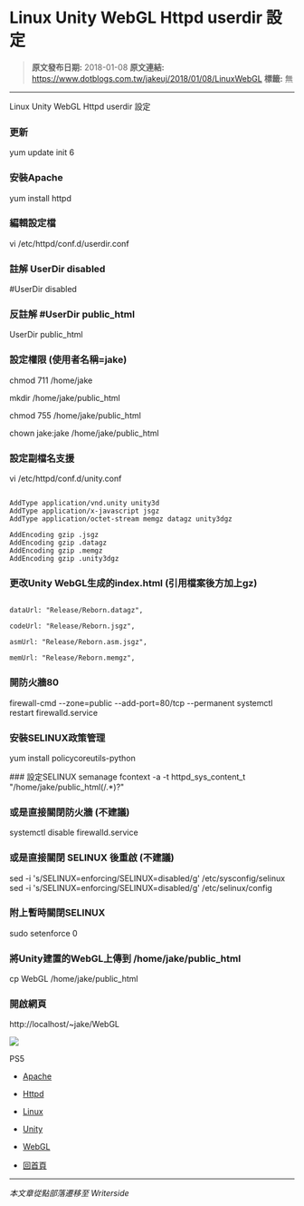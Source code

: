 # Linux Unity WebGL Httpd userdir 設定

> **原文發布日期:** 2018-01-08
> **原文連結:** https://www.dotblogs.com.tw/jakeuj/2018/01/08/LinuxWebGL
> **標籤:** 無

---

Linux Unity WebGL Httpd userdir 設定

### 更新

yum update
init 6

### 安裝Apache

yum install httpd

### 編輯設定檔
vi /etc/httpd/conf.d/userdir.conf

### 註解 UserDir disabled
#UserDir disabled

### 反註解 #UserDir public\_html
UserDir public\_html

### 設定權限 (使用者名稱=jake)

chmod 711 /home/jake

mkdir /home/jake/public\_html

chmod 755 /home/jake/public\_html

chown jake:jake /home/jake/public\_html

### 設定副檔名支援

vi /etc/httpd/conf.d/unity.conf

```

AddType application/vnd.unity unity3d
AddType application/x-javascript jsgz
AddType application/octet-stream memgz datagz unity3dgz

AddEncoding gzip .jsgz
AddEncoding gzip .datagz
AddEncoding gzip .memgz
AddEncoding gzip .unity3dgz
```

### 更改Unity WebGL生成的index.html (引用檔案後方加上gz)

```

dataUrl: "Release/Reborn.datagz",

codeUrl: "Release/Reborn.jsgz",

asmUrl: "Release/Reborn.asm.jsgz",

memUrl: "Release/Reborn.memgz",
```

### 開防火牆80
firewall-cmd --zone=public --add-port=80/tcp --permanent
systemctl restart firewalld.service

### 安裝SELINUX政策管理
yum install policycoreutils-python

### 設定SELINUX
semanage fcontext -a -t httpd\_sys\_content\_t "/home/jake/public\_html(/.\*)?"

### 或是直接關閉防火牆 (不建議)

systemctl disable firewalld.service

### 或是直接關閉 SELINUX 後重啟 (不建議)

sed -i 's/SELINUX=enforcing/SELINUX=disabled/g' /etc/sysconfig/selinux
sed -i 's/SELINUX=enforcing/SELINUX=disabled/g' /etc/selinux/config

### 附上暫時關閉SELINUX

sudo setenforce 0

### 將Unity建置的WebGL上傳到 /home/jake/public\_html

cp WebGL /home/jake/public\_html

### 開啟網頁

http://localhost/~jake/WebGL

![](https://card.psnprofiles.com/1/jakeuj.png)

PS5

* [Apache](/jakeuj/Tags?qq=Apache)
* [Httpd](/jakeuj/Tags?qq=Httpd)
* [Linux](/jakeuj/Tags?qq=Linux)
* [Unity](/jakeuj/Tags?qq=Unity)
* [WebGL](/jakeuj/Tags?qq=WebGL)

* [回首頁](/jakeuj)

---

*本文章從點部落遷移至 Writerside*
